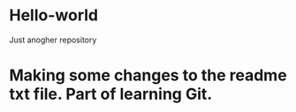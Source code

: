 # Hello-world
Just anogher repository
# Making some changes to the readme txt file. Part of learning Git. 
